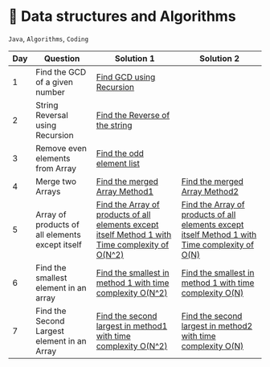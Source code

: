 # :rocket: Data structures and Algorithms

`Java`, `Algorithms`, `Coding`




| Day | Question | Solution 1 | Solution 2 |
|----|-------|-------|-----|
| 1 | Find the GCD of a given number | [Find GCD using Recursion](Recursion/FindGCD.java) | | |
| 2 | String Reversal using Recursion | [Find the Reverse of the string](String/StringReverse.java)| | |
| 3 | Remove even elements from Array | [Find the odd element list](Arrays/TestPrimeNumbers/Arrays/RemoveEvenElements.java)| | |
| 4 | Merge two Arrays | [Find the merged Array Method1](Arrays/TestPrimeNumbers/Arrays/MergeTwoArrays.java)| [Find the merged Array Method2](Arrays/TestPrimeNumbers/Arrays/AnotherMergeArrays.java) | |
| 5 | Array of products of all elements except itself | [Find the Array of products of all elements except itself Method 1 with Time complexity of O(N^2)](Arrays/TestPrimeNumbers/Arrays/ProductExceptTheElement.java)| [Find the Array of products of all elements except itself Method 1 with Time complexity of O(N)](Arrays/TestPrimeNumbers/Arrays/ProductExceptElementItself.java)| |
| 6 | Find the smallest element in an array | [Find the smallest in method 1 with time complexity O(N^2)](Arrays/TestPrimeNumbers/Arrays/CheckMinimumOne.java)| [Find the smallest in method 1 with time complexity O(N)](Arrays/TestPrimeNumbers/Arrays/CheckMinimumTwo.java)| |
| 7 | Find the Second Largest element in an Array | [Find the second largest in method1 with time complexity O(N^2)](Arrays/TestPrimeNumbers/Arrays/SecondLargest.java)| [Find the second largest in method2 with time complexity O(N)](Arrays/TestPrimeNumbers/Arrays/SecondLargestTwo.java)| |
